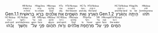 <rt>Gen.1.1</rt> <RUBY><ruby><ruby>בְּרֵאשִׁ֖ית<rt>in·first</rt></ruby><rt>ב·רֵאשִׁית</rt></ruby><rt>HR·Ncfsa</rt></RUBY> <RUBY><ruby><ruby>בָּרָ֣א<rt>to create</rt></ruby><rt>בָּרָא</rt></ruby><rt>HVqp3ms</rt></RUBY> <RUBY><ruby><ruby>אֱלֹהִ֑ים<rt>God</rt></ruby><rt>אֱלֹהִים</rt></ruby><rt>HNcmpa</rt></RUBY> <RUBY><ruby><ruby>אֵ֥ת<rt>obj.</rt></ruby><rt>אֵת</rt></ruby><rt>HTo</rt></RUBY> <RUBY><ruby><ruby>הַשָּׁמַ֖יִם<rt>the·heaven</rt></ruby><rt>ה·שָׁמַיִם</rt></ruby><rt>HTd·Ncmpa</rt></RUBY> <RUBY><ruby><ruby>וְאֵ֥ת<rt>and·obj.</rt></ruby><rt>ו·אֵת</rt></ruby><rt>HC·To</rt></RUBY> <RUBY><ruby><ruby>הָאָֽרֶץ׃<rt>the·land</rt></ruby><rt>ה·אֶ֫רֶץ׃</rt></ruby><rt>HTd·Ncbsa</rt></RUBY> <rt>Gen.1.2</rt> <RUBY><ruby><ruby>וְהָאָ֗רֶץ<rt>and·the·land</rt></ruby><rt>ו·ה·אֶ֫רֶץ</rt></ruby><rt>HC·Td·Ncbsa</rt></RUBY> <RUBY><ruby><ruby>הָיְתָ֥ה<rt>to be</rt></ruby><rt>הָיָה</rt></ruby><rt>HVqp3fs</rt></RUBY> <RUBY><ruby><ruby>תֹ֙הוּ֙<rt>formlessness</rt></ruby><rt>תֹּ֫הוּ</rt></ruby><rt>HNcbsa</rt></RUBY> <RUBY><ruby><ruby>וָבֹ֔הוּ<rt>and·void</rt></ruby><rt>ו·בֹּהוּ</rt></ruby><rt>HC·Ncbsa</rt></RUBY> <RUBY><ruby><ruby>וְחֹ֖שֶׁךְ<rt>and·darkness</rt></ruby><rt>ו·חֹ֫שֶׁךְ</rt></ruby><rt>HC·Ncbsa</rt></RUBY> <RUBY><ruby><ruby>עַל־<rt>upon</rt></ruby><rt>עַל־</rt></ruby><rt>HR</rt></RUBY> <RUBY><ruby><ruby>פְּנֵ֣י<rt>face</rt></ruby><rt>פָּנֶה</rt></ruby><rt>HNcmpc</rt></RUBY> <RUBY><ruby><ruby>תְה֑וֹם<rt>abyss</rt></ruby><rt>תְּהוֹם</rt></ruby><rt>HNcbsa</rt></RUBY> <RUBY><ruby><ruby>וְר֣וּחַ<rt>and·spirit</rt></ruby><rt>ו·רוּחַ</rt></ruby><rt>HC·Ncbsc</rt></RUBY> <RUBY><ruby><ruby>אֱלֹהִ֔ים<rt>God</rt></ruby><rt>אֱלֹהִים</rt></ruby><rt>HNcmpa</rt></RUBY> <RUBY><ruby><ruby>מְרַחֶ֖פֶת<rt>to hover</rt></ruby><rt>רָחַף</rt></ruby><rt>HVprfsa</rt></RUBY> <RUBY><ruby><ruby>עַל־<rt>upon</rt></ruby><rt>עַל־</rt></ruby><rt>HR</rt></RUBY> <RUBY><ruby><ruby>פְּנֵ֥י<rt>face</rt></ruby><rt>פָּנֶה</rt></ruby><rt>HNcmpc</rt></RUBY> <RUBY><ruby><ruby>הַמָּֽיִם׃<rt>the·water</rt></ruby><rt>ה·מַי׃</rt></ruby><rt>HTd·Ncmpa</rt></RUBY> 
